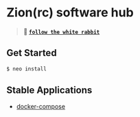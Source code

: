 # Zion(rc) software hub

> **🐇 [`follow the white rabbit`](https://dev.to/francescobianco/matrix-public-task-runner-1ek2)**

## Get Started

```bash
$ neo install 
```

## Stable Applications

- [docker-compose](stable/docker-compose)
